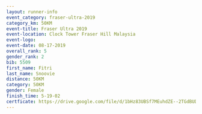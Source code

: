 ```yaml
---
layout: runner-info 
event_category: fraser-ultra-2019 
category_km: 50KM 
event-title: Fraser Ultra 2019 
event-location: Clock Tower Fraser Hill Malaysia 
event-logo: 
event-date: 08-17-2019 
overall_rank: 5
gender_rank: 2
bib: 5509
first_name: Fitri
last_name: Snoovie
distance: 50KM
category: 50KM
gender: Female
finish_time: 5-19-02
certficate: https-//drive.google.com/file/d/1bHz83UBSf7MEuhdZE--2TGdBUD0OYEit/view?usp=sharing
---
```

